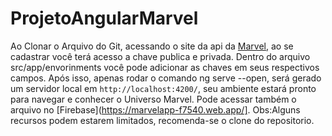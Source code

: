 # ProjetoAngularMarvel

Ao Clonar o Arquivo do Git, acessando o site da api da [Marvel](https://developer.marvel.com/), ao se cadastrar você terá acesso a chave publica e privada.
Dentro do arquivo  src/app/envorinments você pode adicionar as chaves em seus respectivos campos.
Após isso, apenas rodar o comando ng serve --open, será gerado um servidor local em `http://localhost:4200/`, seu ambiente estará pronto para navegar e conhecer o Universo Marvel.
Pode acessar também o arquivo no [Firebase](https://marvelapp-f7540.web.app/].
Obs:Alguns recursos podem estarem limitados, recomenda-se o clone do repositorio.
